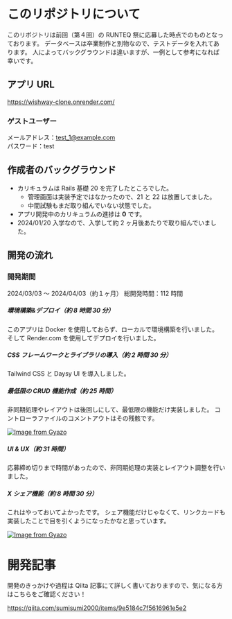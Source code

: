 # このリポジトリについて

このリポジトリは前回（第４回）の RUNTEQ 祭に応募した時点でのものとなっております。
データベースは卒業制作と別物なので、テストデータを入れてあります。
人によってバックグラウンドは違いますが、一例として参考になれば幸いです。

## アプリ URL

https://wishway-clone.onrender.com/

### ゲストユーザー

メールアドレス：test_1@example.com<br>
パスワード：test

## 作成者のバックグラウンド

- カリキュラムは Rails 基礎 20 を完了したところでした。
  - 管理画面は実装予定ではなかったので、21 と 22 は放置してました。
  - 中間試験もまだ取り組んでいない状態でした。
- アプリ開発中のカリキュラムの進捗は **0** です。
- 2024/01/20 入学なので、入学して約 2 ヶ月後あたりで取り組んでいました。

## 開発の流れ

### 開発期間

2024/03/03 〜 2024/04/03（約１ヶ月）
総開発時間：112 時間

##### 環境構築&デプロイ（約 8 時間 30 分）

このアプリは Docker を使用しておらず、ローカルで環境構築を行いました。
そして Render.com を使用してデプロイを行いました。

##### CSS フレームワークとライブラリの導入（約 2 時間 30 分）

Tailwind CSS と Daysy UI を導入しました。

##### 最低限の CRUD 機能作成（約 25 時間）

非同期処理やレイアウトは後回しにして、最低限の機能だけ実装しました。
コントローラファイルのコメントアウトはその残骸です。

[![Image from Gyazo](https://i.gyazo.com/2f8f1ff7ee37926bd664b82ef403aad4.png)](https://gyazo.com/2f8f1ff7ee37926bd664b82ef403aad4)

##### UI & UX（約 31 時間）

応募締め切りまで時間があったので、非同期処理の実装とレイアウト調整を行いました。

##### X シェア機能（約 8 時間 30 分）

これはやっておいてよかったです。
シェア機能だけじゃなくて、リンクカードも実装したことで目を引くようになったかなと思っています。

[![Image from Gyazo](https://i.gyazo.com/104379bff1fd6cfe42a106d1ee882b5c.png)](https://gyazo.com/104379bff1fd6cfe42a106d1ee882b5c)

# 開発記事

開発のきっかけや過程は Qiita 記事にて詳しく書いておりますので、気になる方はこちらをご確認ください！

https://qiita.com/sumisumi2000/items/9e5184c7f5616961e5e2
